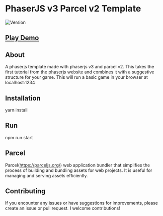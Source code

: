 # PhaserJS v3 Parcel v2 Template

![Version](https://img.shields.io/badge/version-1.0.0-brightgreen)

## [Play Demo](https://philkrause.github.io/phaser-spacegame/)

## About
A phaserjs template made with phaserjs v3 and parcel v2. This takes the first tutorial from the phaserjs website and combines it with a suggestive structure for your game. This will run a basic game in your browser at localhost:1234

## Installation
yarn install

## Run
npm run start

## Parcel
Parcel(https://parceljs.org/) web application bundler that simplifies the process of building and bundling assets for web projects. It is useful for managing and serving assets efficiently.  

## Contributing
If you encounter any issues or have suggestions for improvements, please create an issue or pull request. I welcome contributions!

